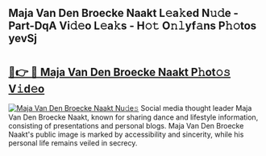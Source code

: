 ## Maja Van Den Broecke Naakt L𝚎a𝚔ed N𝚞𝚍e - Part-DqA Vi𝚍𝚎o L𝚎a𝚔s - H𝚘𝚝 O𝚗𝚕yf𝚊ns P𝚑𝚘tos yevSj

# <h2><a href="http://kfbpq3.oniu.top/?m=Maja+Van+Den+Broecke+Naakt">🔗👉 🔴 Maja Van Den Broecke Naakt P𝚑ot𝚘𝚜 V𝚒d𝚎o</a></h2>

[![Maja Van Den Broecke Naakt Nu𝚍e𝚜](https://i.imgur.com/0qMVB7G.gif)](http://kfbpq3.oniu.top/?m=Maja+Van+Den+Broecke+Naakt)
Social media thought leader Maja Van Den Broecke Naakt, known for sharing dance and lifestyle information, consisting of presentations and personal blogs. Maja Van Den Broecke Naakt's public image is marked by accessibility and sincerity, while his personal life remains veiled in secrecy.  
